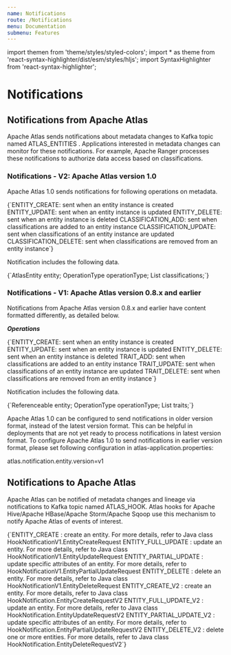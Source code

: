 ```yaml
---
name: Notifications
route: /Notifications
menu: Documentation
submenu: Features
---
```


import  themen  from 'theme/styles/styled-colors';
import  * as theme  from 'react-syntax-highlighter/dist/esm/styles/hljs';
import SyntaxHighlighter from 'react-syntax-highlighter';

# Notifications

## Notifications from Apache Atlas
Apache Atlas sends notifications about metadata changes to Kafka topic named ATLAS_ENTITIES .
Applications interested in metadata changes can monitor for these notifications.
For example, Apache Ranger processes these notifications to authorize data access based on classifications.


### Notifications - V2: Apache Atlas version 1.0
Apache Atlas 1.0 sends notifications for following operations on metadata.

<SyntaxHighlighter wrapLines={true} language="shell" style={theme.dark}>
   {`ENTITY_CREATE:         sent when an entity instance is created
      ENTITY_UPDATE:         sent when an entity instance is updated
      ENTITY_DELETE:         sent when an entity instance is deleted
      CLASSIFICATION_ADD:    sent when classifications are added to an entity instance
      CLASSIFICATION_UPDATE: sent when classifications of an entity instance are updated
      CLASSIFICATION_DELETE: sent when classifications are removed from an entity instance`}
 </SyntaxHighlighter>

Notification includes the following data.

<SyntaxHighlighter wrapLines={true} language="shell" style={theme.dark}>
{`AtlasEntity  entity;
   OperationType operationType;
   List<AtlasClassification>  classifications;`}
</SyntaxHighlighter>

### Notifications - V1: Apache Atlas version 0.8.x and earlier
Notifications from Apache Atlas version 0.8.x and earlier have content formatted differently, as detailed below.

__*Operations*__

<SyntaxHighlighter wrapLines={true} language="shell" style={theme.dark}>
   {`ENTITY_CREATE: sent when an entity instance is created
      ENTITY_UPDATE: sent when an entity instance is updated
      ENTITY_DELETE: sent when an entity instance is deleted
      TRAIT_ADD:     sent when classifications are added to an entity instance
      TRAIT_UPDATE:  sent when classifications of an entity instance are updated
      TRAIT_DELETE:  sent when classifications are removed from an entity instance`}
</SyntaxHighlighter>

Notification includes the following data.

<SyntaxHighlighter wrapLines={true} language="shell" style={theme.dark}>
{`Referenceable entity;
   OperationType operationType;
   List<Struct>  traits;`}
</SyntaxHighlighter>

Apache Atlas 1.0 can be configured to send notifications in older version format, instead of the latest version format.
This can be helpful in deployments that are not yet ready to process notifications in latest version format.
To configure Apache Atlas 1.0 to send notifications in earlier version format, please set following configuration in atlas-application.properties:

<SyntaxHighlighter wrapLines={true} language="shell" style={theme.dark}>
 atlas.notification.entity.version=v1
</SyntaxHighlighter>

## Notifications to Apache Atlas
Apache Atlas can be notified of metadata changes and lineage via notifications to Kafka topic named ATLAS_HOOK.
Atlas hooks for Apache Hive/Apache HBase/Apache Storm/Apache Sqoop use this mechanism to notify Apache Atlas of events of interest.

<SyntaxHighlighter wrapLines={true} language="shell" style={theme.dark}>
{`ENTITY_CREATE            : create an entity. For more details, refer to Java class HookNotificationV1.EntityCreateRequest
ENTITY_FULL_UPDATE       : update an entity. For more details, refer to Java class HookNotificationV1.EntityUpdateRequest
ENTITY_PARTIAL_UPDATE    : update specific attributes of an entity. For more details, refer to HookNotificationV1.EntityPartialUpdateRequest
ENTITY_DELETE            : delete an entity. For more details, refer to Java class HookNotificationV1.EntityDeleteRequest
ENTITY_CREATE_V2         : create an entity. For more details, refer to Java class HookNotification.EntityCreateRequestV2
ENTITY_FULL_UPDATE_V2    : update an entity. For more details, refer to Java class HookNotification.EntityUpdateRequestV2
ENTITY_PARTIAL_UPDATE_V2 : update specific attributes of an entity. For more details, refer to HookNotification.EntityPartialUpdateRequestV2
ENTITY_DELETE_V2         : delete one or more entities. For more details, refer to Java class HookNotification.EntityDeleteRequestV2`}
</SyntaxHighlighter>




